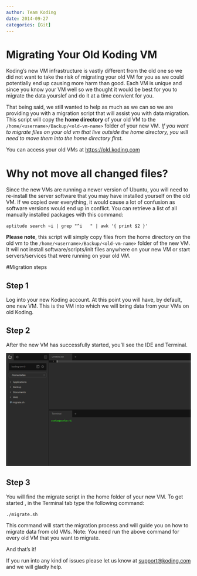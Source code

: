 ```yaml
---
author: Team Koding
date: 2014-09-27
categories: [Git]
---
```


# Migrating Your Old Koding VM

Koding’s new VM infrastructure is vastly different from the old one so we 
did not want to take the risk of migrating your old VM for you 
as we could potentially end up causing more harm than good.  Each VM is 
unique and since you know your VM well so we thought it would be best for you to migrate 
the data yourslef and do it at a time convient for you.

That being said, we still wanted to help as much as we can so we are providing 
you with a migration script that will assist you with data migration. This
script will copy the **home directory** of your old VM to the 
`/home/<username>/Backup/<old-vm-name>` folder of your new VM. *If you 
want to migrate files on your old vm that live outside the home directory,
you will need to move them into the home directory first.*

You can access your old VMs at https://old.koding.com

# Why not move all changed files?
Since the new VMs are running a newer version of Ubuntu, you will need to
re-install the server software that you may have installed yourself on
the old VM. If we copied over everything, it would cause a lot of confusion as
software versions would end up in conflict. You can retrieve a list of all manually
installed packages with this command:

```
aptitude search ~i | grep "^i   " | awk '{ print $2 }'
```

**Please note**, this script will simply copy files from the home directory
on the old vm to the `/home/<username>/Backup/<old-vm-name>` folder of the new
VM. It will not install software/scripts/init files anywhere on your new VM or start 
servers/services that were running on your old VM.

#Migration steps
## Step 1
Log into your new Koding account. At this point you will have, by default, 
one new VM. This is the VM into which we will bring data from your VMs on old Koding.

## Step 2
After the new VM has successfully started, you’ll see the IDE and Terminal.

![Migrate](migrate.png)

## Step 3
You will find the migrate script in the home folder of your new VM. To get started
, in the Terminal tab type the following command:

```
./migrate.sh
```

This command will start the migration process and will guide you on how 
to migrate data from old VMs. Note: You need run the above command for 
every old VM that you want to migrate.

And that’s it!

If you run into any kind of issues please let us know 
at [support@koding.com](mailto:support@koding.com) and we will gladly 
help.
